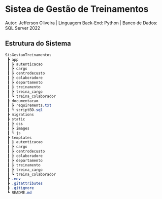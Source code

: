 # Sistea de Gestão de Treinamentos
Autor: Jefferson Oliveira |
Linguagem Back-End: Python |
Banco de Dados: SQL Server 2022


## Estrutura do Sistema

```css
SisGestaoTreinamentos
 ┣ app
 ┃ ┣ autenticacao
 ┃ ┣ cargo
 ┃ ┣ centrodecusto
 ┃ ┣ colaboradore
 ┃ ┣ departamento
 ┃ ┣ treinamento
 ┃ ┣ treina_cargo
 ┃ ┗ treina_colaborador
 ┣ documentacao
 ┃ ┣ requirements.txt
 ┃ ┗ scriptBD.sql
 ┣ migrations
 ┣ static
 ┃ ┣ css
 ┃ ┣ images
 ┃ ┗ js
 ┣ templates
 ┃ ┣ autenticacao
 ┃ ┣ cargo
 ┃ ┣ centrodecusto
 ┃ ┣ colaboradore
 ┃ ┣ departamento
 ┃ ┣ treinamento
 ┃ ┣ treina_cargo
 ┃ ┗ treina_colaborador
 ┣ .env
 ┣ .gitattributes
 ┣ .gitignore
 ┗ README.md
 ```